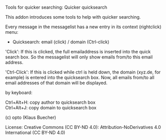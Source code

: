 Tools for quicker searching:    Quicker quicksearch


This addon introduces some tools to help with quicker searching.

Every message in the messagelist has a new entry in its context (rightclick) menu:


*   Quicksearch: email (click) / domain (Ctrl-click)  


'Click':      If this is clicked, the full emailaddress is inserted into the quick search box. So the messagelist will only show emails from/to this email address.

'Ctrl-Click': If this is clicked while ctrl is held down, the domain (xyz.de, for example) is entered into the quicksearch box. Now, all emails from/to all email addresses of that domain will be displayed.


by keyboard:

Ctrl+Alt+H: copy author to quicksearch box<br>
Ctrl+Alt+J: copy domain to quicksearch box<br>

(c) opto (Klaus Buecher)

License: Creative Commons (CC BY-ND 4.0):
       Attribution-NoDerivatives 4.0 International (CC BY-ND 4.0) 
